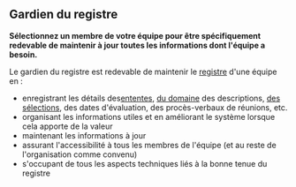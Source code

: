 ## Gardien du registre

**Sélectionnez un membre de votre équipe pour être spécifiquement redevable de maintenir à jour toutes les informations dont l'équipe a besoin.**

Le gardien du registre est redevable de maintenir le [registre](glossary:logbook) d'une équipe en :

- enregistrant les détails des[ententes](glossary:agreement), [du domaine](glossary:domain) des descriptions, [des sélections](section:role-selection), des dates d'évaluation, des procès-verbaux de réunions, etc.
- organisant les informations utiles et en améliorant le système lorsque cela apporte de la valeur
- maintenant les informations à jour
- assurant l'accessibilité à tous les membres de l'équipe (et au reste de l'organisation comme convenu)
- s'occupant de tous les aspects techniques liés à la bonne tenue du registre